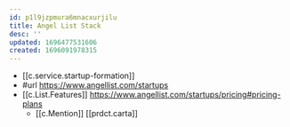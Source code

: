 ```yaml
---
id: p1l9jzpmura6mnacxurjilu
title: Angel List Stack
desc: ''
updated: 1696477531606
created: 1696091978315
---
```


- [[c.service.startup-formation]]
- #url https://www.angellist.com/startups
- [[c.List.Features]] https://www.angellist.com/startups/pricing#pricing-plans
  - [[c.Mention]] [[prdct.carta]]